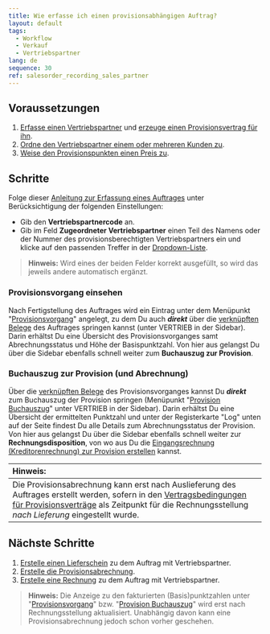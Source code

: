 ```yaml
---
title: Wie erfasse ich einen provisionsabhängigen Auftrag?
layout: default
tags:
  - Workflow
  - Verkauf
  - Vertriebspartner
lang: de
sequence: 30
ref: salesorder_recording_sales_partner
---
```


## Voraussetzungen
1. [Erfasse einen Vertriebspartner](Vertriebspartner_anlegen) und [erzeuge einen Provisionsvertrag für ihn](Provisionsvertrag_erzeugen).
1. [Ordne den Vertriebspartner einem oder mehreren Kunden zu](Vertriebspartner_Kunden_zuordnen).
1. [Weise den Provisionspunkten einen Preis zu](Provisionspunkte_Preis).

## Schritte
Folge dieser [Anleitung zur Erfassung eines Auftrages](Auftrag_erfassen) unter Berücksichtigung der folgenden Einstellungen:
- Gib den **Vertriebspartnercode** an.
- Gib im Feld **Zugeordneter Vertriebspartner** einen Teil des Namens oder der Nummer des provisionsberechtigten Vertriebspartners ein und klicke auf den passenden Treffer in der <a href="Keyboard_Shortcuts_Liste#dropdown" title="Dynamisches Suchfeld (Autocomplete)">Dropdown-Liste</a>.
 >**Hinweis:** Wird eines der beiden Felder korrekt ausgefüllt, so wird das jeweils andere automatisch ergänzt.

### Provisionsvorgang einsehen
Nach Fertigstellung des Auftrages wird ein Eintrag unter dem Menüpunkt "[Provisionsvorgang](Menu)" angelegt, zu dem Du auch ***direkt*** über die [verknüpften Belege](SpringezuBelegen) des Auftrages springen kannst (unter VERTRIEB in der Sidebar). Darin erhältst Du eine Übersicht des Provisionsvorganges samt Abrechnungsstatus und Höhe der Basispunktzahl. Von hier aus gelangst Du über die Sidebar ebenfalls schnell weiter zum **Buchauszug zur Provision**.

### Buchauszug zur Provision (und Abrechnung)
Über die [verknüpften Belege](SpringezuBelegen) des Provisionsvorganges kannst Du ***direkt*** zum Buchauszug der Provision springen (Menüpunkt "[Provision Buchauszug](Menu)" unter VERTRIEB in der Sidebar). Darin erhältst Du eine Übersicht der ermittelten Punktzahl und unter der Registerkarte "Log" unten auf der Seite findest Du alle Details zum Abrechnungsstatus der Provision. Von hier aus gelangst Du über die Sidebar ebenfalls schnell weiter zur **Rechnungsdisposition**, von wo aus Du die [Eingangsrechnung (Kreditorenrechnung) zur Provision erstellen](Provisionsabrechnung_erstellen) kannst.

| **Hinweis:** |
| :--- |
| Die Provisionsabrechnung kann erst nach Auslieferung des Auftrages erstellt werden, sofern in den [Vertragsbedingungen für Provisionsverträge](Vertragsbedingungen_Provision_definieren) als Zeitpunkt für die Rechnungsstellung *nach Lieferung* eingestellt wurde. |

## Nächste Schritte
1. [Erstelle einen Lieferschein](Zu_Auftrag_Lieferschein_erstellen) zu dem Auftrag mit Vertriebspartner.
1. [Erstelle die Provisionsabrechnung](Provisionsabrechnung_erstellen).
1. [Erstelle eine Rechnung](Zu_Auftrag_Rechnung_erstellen) zu dem Auftrag mit Vertriebspartner.
 >**Hinweis:** Die Anzeige zu den fakturierten (Basis)punktzahlen unter "[Provisionsvorgang](Menu)" bzw. "[Provision Buchauszug](Menu)" wird erst nach Rechnungsstellung aktualisiert. Unabhängig davon kann eine Provisionsabrechnung jedoch schon vorher geschehen.
